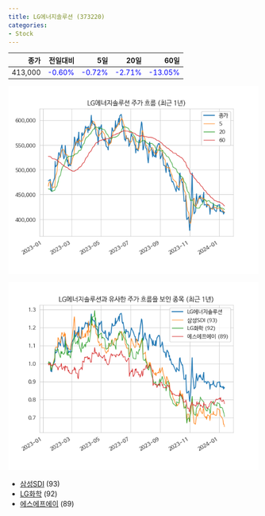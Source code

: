 ```yaml
---
title: LG에너지솔루션 (373220)
categories:
- Stock
---
```


|종가|전일대비|5일|20일|60일|
|---:|-------:|--:|---:|---:|
|413,000|<span style="color: blue">-0.60%</span>|<span style="color: blue">-0.72%</span>|<span style="color: blue">-2.71%</span>|<span style="color: blue">-13.05%</span>|


<!-- more -->

![373220](/assets/images/stock/373220.png)

![373220](/assets/images/stock/373220_sim.png)

- [삼성SDI](/stock/006400/) (93)
- [LG화학](/stock/051910/) (92)
- [에스에프에이](/stock/056190/) (89)